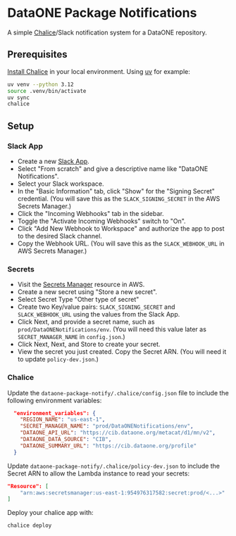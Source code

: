 # DataONE Package Notifications

A simple [Chalice](https://aws.github.io/chalice/index.html)/Slack notification system for a DataONE repository.

## Prerequisites

[Install Chalice](https://aws.github.io/chalice/quickstart.html) in your local environment. Using [uv](https://docs.astral.sh/uv/) for example:

```sh
uv venv --python 3.12
source .venv/bin/activate
uv sync
chalice
```

## Setup

### Slack App

- Create a new [Slack App](https://api.slack.com/apps).
- Select "From scratch" and give a descriptive name like "DataONE Notifications".
- Select your Slack workspace.
- In the "Basic Information" tab, click "Show" for the "Signing Secret" credential. (You will save this as the `SLACK_SIGNING_SECRET` in the AWS Secrets Manager.)
- Click the "Incoming Webhooks" tab in the sidebar.
- Toggle the "Activate Incoming Webhooks" switch to "On".
- Click "Add New Webhook to Workspace" and authorize the app to post to the desired Slack channel.
- Copy the Webhook URL. (You will save this as the `SLACK_WEBHOOK_URL` in AWS Secrets Manager.)

### Secrets

- Visit the [Secrets Manager](https://aws.amazon.com/secrets-manager/) resource in AWS.
- Create a new secret using "Store a new secret".
- Select Secret Type "Other type of secret"
- Create two Key/value pairs: `SLACK_SIGNING_SECRET` and `SLACK_WEBHOOK_URL` using the values from the Slack App.
- Click Next, and provide a secret name, such as `prod/DataONENotifications/env`. (You will need this value later as `SECRET_MANAGER_NAME` in `config.json`.)
- Click Next, Next, and Store to create your secret.
- View the secret you just created. Copy the Secret ARN. (You will need it to update `policy-dev.json`.)

### Chalice

Update the `dataone-package-notify/.chalice/config.json` file to include the following environment variables:

```json
  "environment_variables": {
    "REGION_NAME": "us-east-1",
    "SECRET_MANAGER_NAME": "prod/DataONENotifications/env",
    "DATAONE_API_URL": "https://cib.dataone.org/metacat/d1/mn/v2",
    "DATAONE_DATA_SOURCE": "CIB",
    "DATAONE_SUMMARY_URL": "https://cib.dataone.org/profile"
  }
```

Update `dataone-package-notify/.chalice/policy-dev.json` to include the Secret ARN to allow the Lambda instance to read your secrets:

```json
"Resource": [
    "arn:aws:secretsmanager:us-east-1:954976317582:secret:prod/<...>"
]
```

Deploy your chalice app with:

```sh
chalice deploy
```
